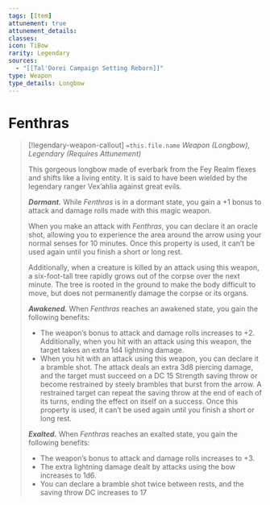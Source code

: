 ```yaml
---
tags: [Item]
attunement: true
attunement_details: 
classes: 
icon: TiBow
rarity: Legendary
sources:
  - "[[Tal'Dorei Campaign Setting Reborn]]"
type: Weapon
type_details: Longbow
---
```

# Fenthras
>[!legendary-weapon-callout] `=this.file.name`
>*Weapon (Longbow), Legendary (Requires Attunement)*
>
>This gorgeous longbow made of everbark from the Fey Realm flexes and shifts like a living entity. It is said to have been wielded by the legendary ranger Vex’ahlia against great evils.
>
>***Dormant.*** While *Fenthras* is in a dormant state, you gain a +1 bonus to attack and damage rolls made with this magic weapon.
>
>When you make an attack with *Fenthras*, you can declare it an oracle shot, allowing you to experience the area around the arrow using your normal senses for 10 minutes. Once this property is used, it can’t be used again until you finish a short or long rest.
>
>Additionally, when a creature is killed by an attack using this weapon, a six-foot-tall tree rapidly grows out of the corpse over the next minute. The tree is rooted in the ground to make the body difficult to move, but does not permanently damage the corpse or its organs.
>
>***Awakened.*** When *Fenthras* reaches an awakened state, you gain the following benefits:
>
>* The weapon’s bonus to attack and damage rolls increases to +2. Additionally, when you hit with an attack using this weapon, the target takes an extra 1d4 lightning damage.
>* When you hit with an attack using this weapon, you can declare it a bramble shot. The attack deals an extra 3d8 piercing damage, and the target must succeed on a DC 15 Strength saving throw or become restrained by steely brambles that burst from the arrow. A restrained target can repeat the saving throw at the end of each of its turns, ending the effect on itself on a success. Once this property is used, it can’t be used again until you finish a short or long rest.
>
>***Exalted.*** When *Fenthras* reaches an exalted state, you gain the following benefits:
>
>* The weapon’s bonus to attack and damage rolls increases to +3.
>* The extra lightning damage dealt by attacks using the bow increases to 1d6.
>* You can declare a bramble shot twice between rests, and the saving throw DC increases to 17
>
>
